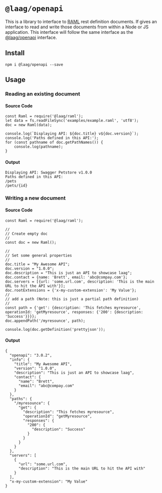 # `@laag/openapi`

This is a library to interface to [RAML](https://raml.org/) rest definition documents. If gives an interface to read and write those documents from within a Node or JS application. This interface will follow the same interface as the [@laag/openapi](https://github.com/bschwarz/laag/tree/main/packages/openapi) interface.

## Install
```
npm i @laag/openapi --save
```
## Usage

### Reading an existing document
#### Source Code
```
const Raml = require('@laag/raml');
let data = fs.readFileSync('examples/example.raml', 'utf8');
doc = new Raml(data);

console.log(`Displaying API: ${doc.title} v${doc.version}`);
console.log('Paths defined in this API:');
for (const pathname of doc.getPathNames()) {
    console.log(pathname);
}
```
#### Output
```
Displaying API: Swagger Petstore v1.0.0
Paths defined in this API:
/pets
/pets/{id}
```

### Writing a new document
#### Source Code
```
const Raml = require('@laag/raml');

//
// Create empty doc
//
const doc = new Raml();

//
// Set some general properties
//
doc.title = "My Awesome API";
doc.version = "1.0.0";
doc.description = "This is just an API to showcase laag";
doc.contact = {name: 'Brett', email: 'abc@compay.com'};
doc.servers = [{url: 'some.url.com', description: 'This is the main URL to hit the API with'}];
doc.rootExtensions = {'x-my-custom-extension': 'My Value'};
//
// add a path (Note: this is just a partial path definition)
//
const path = {'get': {description: 'This fetches myresource', operationId: 'getMyresource', responses: {'200': {description: 'Success'}}}};
doc.appendPath('/myresounce', path);

console.log(doc.getDefinition('prettyjson'));
```

#### Output
```
{
  "openapi": "3.0.2",
  "info": {
    "title": "My Awesome API",
    "version": "1.0.0",
    "description": "This is just an API to showcase laag",
    "contact": {
      "name": "Brett",
      "email": "abc@compay.com"
    }
  },
  "paths": {
    "/myresounce": {
      "get": {
        "description": "This fetches myresource",
        "operationId": "getMyresource",
        "responses": {
          "200": {
            "description": "Success"
          }
        }
      }
    }
  },
  "servers": [
    {
      "url": "some.url.com",
      "description": "This is the main URL to hit the API with"
    }
  ],
  "x-my-custom-extension": "My Value"
}
```